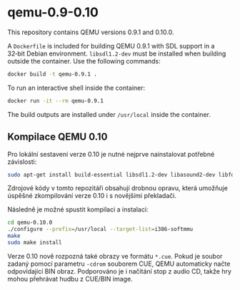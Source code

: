 # qemu-0.9-0.10

This repository contains QEMU versions 0.9.1 and 0.10.0.

A `Dockerfile` is included for building QEMU 0.9.1 with SDL support in a 32‑bit
Debian environment. `libsdl1.2-dev` must be installed when building outside the container. Use the following commands:

```bash
docker build -t qemu-0.9.1 .
```

To run an interactive shell inside the container:

```bash
docker run -it --rm qemu-0.9.1
```

The build outputs are installed under `/usr/local` inside the container.

## Kompilace QEMU 0.10

Pro lokální sestavení verze 0.10 je nutné nejprve nainstalovat potřebné závislosti:

```bash
sudo apt-get install build-essential libsdl1.2-dev libasound2-dev libfdt-dev libncurses-dev zlib1g-dev
```

Zdrojové kódy v tomto repozitáři obsahují drobnou opravu, která umožňuje úspěšné
zkompilování verze 0.10 i s novějšími překladači.

Následně je možné spustit kompilaci a instalaci:

```bash
cd qemu-0.10.0
./configure --prefix=/usr/local --target-list=i386-softmmu
make
sudo make install
```

Verze 0.10 nově rozpozná také obrazy ve formátu `*.cue`. Pokud je
soubor zadaný pomocí parametru `-cdrom` souborem CUE, QEMU automaticky
načte odpovídající BIN obraz.
Podporováno je i načítání stop z audio CD, takže hry mohou přehrávat
hudbu z CUE/BIN image.
